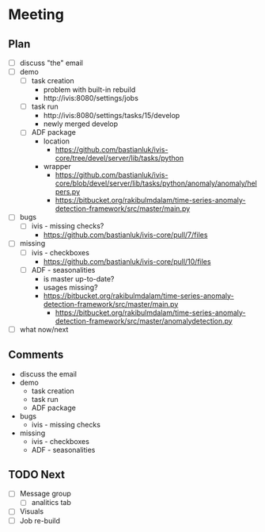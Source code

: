 # Meeting

## Plan

 - [ ] discuss "the" email
 - [ ] demo
   - [ ] task creation
     - problem with built-in rebuild
     - http://ivis:8080/settings/jobs
   - [ ] task run
     - http://ivis:8080/settings/tasks/15/develop
     - newly merged develop
   - [ ] ADF package
     - location
       - https://github.com/bastianluk/ivis-core/tree/devel/server/lib/tasks/python
     - wrapper
       - https://github.com/bastianluk/ivis-core/blob/devel/server/lib/tasks/python/anomaly/anomaly/helpers.py
       - https://bitbucket.org/rakibulmdalam/time-series-anomaly-detection-framework/src/master/main.py
 - [ ] bugs
   - [ ] ivis - missing checks?
     - https://github.com/bastianluk/ivis-core/pull/7/files
 - [ ] missing
   - [ ] ivis - checkboxes
     - https://github.com/bastianluk/ivis-core/pull/10/files
   - [ ] ADF - seasonalities
     - is master up-to-date?
     - usages missing?
     - https://bitbucket.org/rakibulmdalam/time-series-anomaly-detection-framework/src/master/main.py
       - https://bitbucket.org/rakibulmdalam/time-series-anomaly-detection-framework/src/master/anomalydetection.py
 - [ ] what now/next

## Comments

 - discuss the email
 - demo
   - task creation
   - task run
   - ADF package
 - bugs
   - ivis - missing checks
 - missing
   - ivis - checkboxes
   - ADF - seasonalities

## TODO Next

 - [ ] Message group
   - [ ] analitics tab
 - [ ] Visuals
 - [ ] Job re-build
